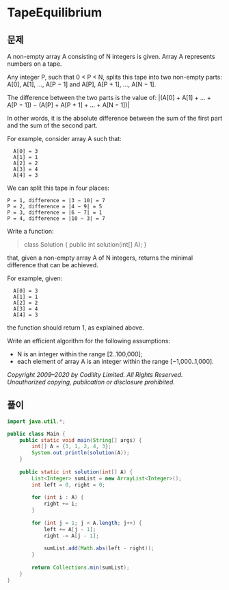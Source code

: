 # TapeEquilibrium

## 문제

A non-empty array A consisting of N integers is given. Array A represents numbers on a tape.

Any integer P, such that 0 < P < N, splits this tape into two non-empty parts: A[0], A[1], ..., A[P − 1] and A[P], A[P + 1], ..., A[N − 1].

The difference between the two parts is the value of: |(A[0] + A[1] + ... + A[P − 1]) − (A[P] + A[P + 1] + ... + A[N − 1])|

In other words, it is the absolute difference between the sum of the first part and the sum of the second part.

For example, consider array A such that:

```
  A[0] = 3
  A[1] = 1
  A[2] = 2
  A[3] = 4
  A[4] = 3
```

We can split this tape in four places:

```
P = 1, difference = |3 − 10| = 7
P = 2, difference = |4 − 9| = 5
P = 3, difference = |6 − 7| = 1
P = 4, difference = |10 − 3| = 7
```

Write a function:

> class Solution { public int solution(int[] A); }

that, given a non-empty array A of N integers, returns the minimal difference that can be achieved.

For example, given:

```
  A[0] = 3
  A[1] = 1
  A[2] = 2
  A[3] = 4
  A[4] = 3
```
  
the function should return 1, as explained above.

Write an efficient algorithm for the following assumptions:

* N is an integer within the range [2..100,000];
* each element of array A is an integer within the range [−1,000..1,000].

_Copyright 2009–2020 by Codility Limited. All Rights Reserved. Unauthorized copying, publication or disclosure prohibited._

## 풀이

``` java
import java.util.*;

public class Main {
	public static void main(String[] args) {
		int[] A = {3, 1, 2, 4, 3};
		System.out.println(solution(A));
	}
	
	public static int solution(int[] A) {
		List<Integer> sumList = new ArrayList<Integer>();
		int left = 0, right = 0;
		
		for (int i : A) {
			right += i;
		}
		
		for (int j = 1; j < A.length; j++) {
			left += A[j - 1];
			right -= A[j - 1];
			
			sumList.add(Math.abs(left - right));
		}
		
		return Collections.min(sumList);
	}
}
```
